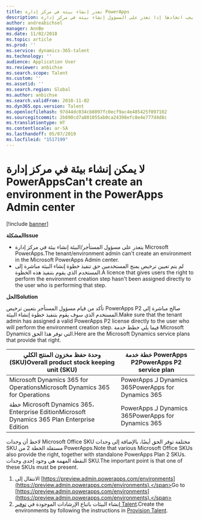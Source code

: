 ```yaml
---
title: تعذر إنشاء بيئة في مركز إدارة PowerApps
description: يشرح هذا الموضوع الخطوات التي يجب اتخاذها إذا تعذر على المسؤول إنشاء بيئة في مركز إدارة Microsoft PowerApps.
author: andreabichsel
manager: AnnBe
ms.date: 11/02/2018
ms.topic: article
ms.prod: ''
ms.service: dynamics-365-talent
ms.technology: ''
audience: Application User
ms.reviewer: anbichse
ms.search.scope: Talent
ms.custom: ''
ms.assetid: ''
ms.search.region: Global
ms.author: anbichse
ms.search.validFrom: 2018-11-02
ms.dyn365.ops.version: Talent
ms.openlocfilehash: 97d44dc034cb8097fc0ecf9ac4e485425f097102
ms.sourcegitcommit: 2b890cd7a801055ab0ca24398efc8e4e777d4d8c
ms.translationtype: HT
ms.contentlocale: ar-SA
ms.lasthandoff: 05/07/2019
ms.locfileid: "1517199"
---
```

# <a name="cant-create-an-environment-in-the-powerapps-admin-center"></a><span data-ttu-id="346b8-103">لا يمكن إنشاء بيئة في مركز إدارة PowerApps</span><span class="sxs-lookup"><span data-stu-id="346b8-103">Can't create an environment in the PowerApps Admin center</span></span>

[!include [banner](includes/banner.md)]

<span data-ttu-id="346b8-104">**المشكلة**</span><span class="sxs-lookup"><span data-stu-id="346b8-104">**Issue**</span></span>

- <span data-ttu-id="346b8-105">يتعذر على مسؤول المستأجر/البيئة إنشاء بيئة في مركز إدارة Microsoft PowerApps.</span><span class="sxs-lookup"><span data-stu-id="346b8-105">The tenant/environment admin can't create an environment in the Microsoft PowerApps Admin center.</span></span>
- <span data-ttu-id="346b8-106">لم يتم تعيين ترخيص يمنح المستخدمين حق تنفيذ خطوة إنشاء البيئة مباشرة إلى المستخدم الذي يقوم بتنفيذ هذه الخطوة.</span><span class="sxs-lookup"><span data-stu-id="346b8-106">A licence that gives users the right to perform the environment creation step hasn't been assigned directly to the user who is performing that step.</span></span>

<span data-ttu-id="346b8-107">**الحل**</span><span class="sxs-lookup"><span data-stu-id="346b8-107">**Solution**</span></span>

<span data-ttu-id="346b8-108">تأكد من قيام مسؤول المستأجر بتعيين ترخيص PowerApps P2 صالح مباشرة إلى المستخدم الذي سوف يقوم بتنفيذ خطوة إنشاء البيئة.</span><span class="sxs-lookup"><span data-stu-id="346b8-108">Make sure that the tenant admin has assigned a valid PowerApps P2 license directly to the user who will perform the environment creation step.</span></span> <span data-ttu-id="346b8-109">فيما يلي خطط خدمة Microsoft Dynamics التي توفر هذا الحق.</span><span class="sxs-lookup"><span data-stu-id="346b8-109">Here are the Microsoft Dynamics service plans that provide that right.</span></span>

| <span data-ttu-id="346b8-110">وحدة حفظ مخزون المنتج الكلي (SKU)</span><span class="sxs-lookup"><span data-stu-id="346b8-110">Overall product stock keeping unit (SKU)</span></span>       | <span data-ttu-id="346b8-111">خطة خدمة PowerApps P2</span><span class="sxs-lookup"><span data-stu-id="346b8-111">PowerApps P2 service plan</span></span>  |
|------------------------------------------------|----------------------------|
| <span data-ttu-id="346b8-112">Microsoft Dynamics 365 for Operations</span><span class="sxs-lookup"><span data-stu-id="346b8-112">Microsoft Dynamics 365 for Operations</span></span>          | <span data-ttu-id="346b8-113">PowerApps لـ Dynamics 365</span><span class="sxs-lookup"><span data-stu-id="346b8-113">PowerApps for Dynamics 365</span></span> |
| <span data-ttu-id="346b8-114">خطة Microsoft Dynamics 365، Enterprise Edition</span><span class="sxs-lookup"><span data-stu-id="346b8-114">Microsoft Dynamics 365 Plan Enterprise Edition</span></span> | <span data-ttu-id="346b8-115">PowerApps لـ Dynamics 365</span><span class="sxs-lookup"><span data-stu-id="346b8-115">PowerApps for Dynamics 365</span></span> |

<span data-ttu-id="346b8-116">لاحظ أن وحدات Microsoft Office SKU مختلفة توفر الحق أيضًا، بالإضافة إلى وحدات SKU مستقلة الخطة 2 من PowerApps.</span><span class="sxs-lookup"><span data-stu-id="346b8-116">Note that various Microsoft Office SKUs also provide the right, together with standalone PowerApps Plan 2 SKUs.</span></span> <span data-ttu-id="346b8-117">النقطة المهمة هي وجود إحدى وحدات SKU.</span><span class="sxs-lookup"><span data-stu-id="346b8-117">The important point is that one of these SKUs must be present.</span></span>

1. <span data-ttu-id="346b8-118">الانتقال إلى [https://preview.admin.powerapps.com/environments](https://preview.admin.powerapps.com/environments).</span><span class="sxs-lookup"><span data-stu-id="346b8-118">Go to [https://preview.admin.powerapps.com/environments](https://preview.admin.powerapps.com/environments).</span></span>
2. <span data-ttu-id="346b8-119">إنشاء البيئات باتباع الإرشادات الموجودة في [توفير Talent](https://docs.microsoft.com/en-us/dynamics365/unified-operations/talent/provisioning-talent).</span><span class="sxs-lookup"><span data-stu-id="346b8-119">Create the environments by following the instructions in [Provision Talent](https://docs.microsoft.com/en-us/dynamics365/unified-operations/talent/provisioning-talent).</span></span>
